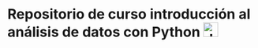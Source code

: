 # Repositorio de curso introducción al análisis de datos con Python <img src="https://upload.wikimedia.org/wikipedia/commons/c/c3/Python-logo-notext.svg" alt="drawing" width="30"/>  